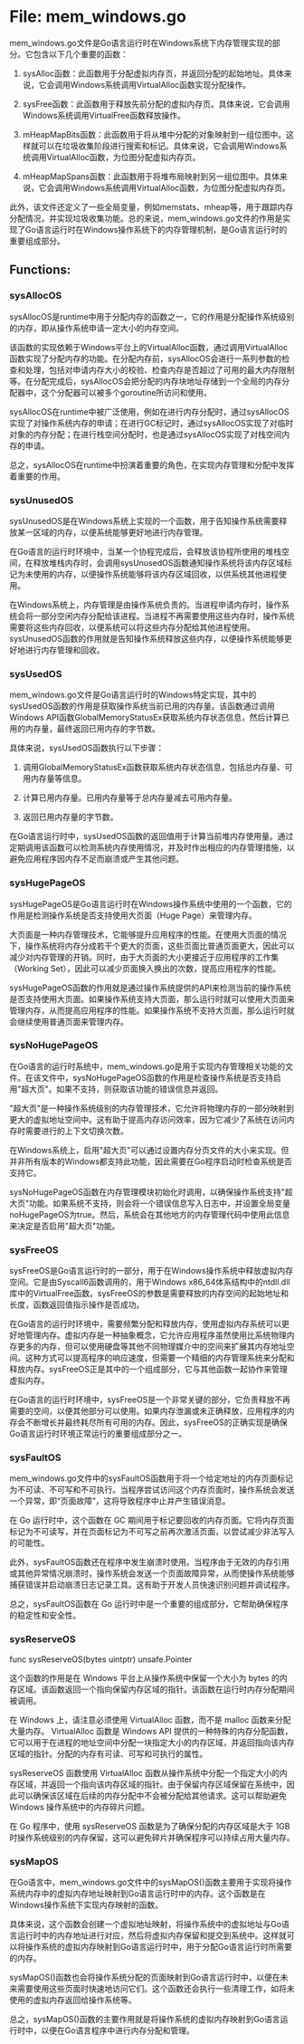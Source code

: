 # File: mem_windows.go

mem_windows.go文件是Go语言运行时在Windows系统下内存管理实现的部分。它包含以下几个重要的函数：

1. sysAlloc函数：此函数用于分配虚拟内存页，并返回分配的起始地址。具体来说，它会调用Windows系统调用VirtualAlloc函数实现分配操作。

2. sysFree函数：此函数用于释放先前分配的虚拟内存页。具体来说，它会调用Windows系统调用VirtualFree函数释放操作。

3. mHeapMapBits函数：此函数用于将从堆中分配的对象映射到一组位图中。这样就可以在垃圾收集阶段进行搜索和标记。具体来说，它会调用Windows系统调用VirtualAlloc函数，为位图分配虚拟内存页。

4. mHeapMapSpans函数：此函数用于将堆布局映射到另一组位图中。具体来说，它会调用Windows系统调用VirtualAlloc函数，为位图分配虚拟内存页。

此外，该文件还定义了一些全局变量，例如memstats、mheap等，用于跟踪内存分配情况，并实现垃圾收集功能。总的来说，mem_windows.go文件的作用是实现了Go语言运行时在Windows操作系统下的内存管理机制，是Go语言运行时的重要组成部分。

## Functions:

### sysAllocOS

sysAllocOS是runtime中用于分配内存的函数之一，它的作用是分配操作系统级别的内存，即从操作系统申请一定大小的内存空间。

该函数的实现依赖于Windows平台上的VirtualAlloc函数，通过调用VirtualAlloc函数实现了分配内存的功能。在分配内存前，sysAllocOS会进行一系列参数的检查和处理，包括对申请内存大小的校验、检查内存是否超过了可用的最大内存限制等。在分配完成后，sysAllocOS会把分配的内存块地址存储到一个全局的内存分配器中，这个分配器可以被多个goroutine所访问和使用。

sysAllocOS在runtime中被广泛使用，例如在进行内存分配时，通过sysAllocOS实现了对操作系统内存的申请；在进行GC标记时，通过sysAllocOS实现了对临时对象的内存分配；在进行栈空间分配时，也是通过sysAllocOS实现了对栈空间内存的申请。

总之，sysAllocOS在runtime中扮演着重要的角色，在实现内存管理和分配中发挥着重要的作用。



### sysUnusedOS

sysUnusedOS是在Windows系统上实现的一个函数，用于告知操作系统需要释放某一区域的内存，以便系统能够更好地进行内存管理。

在Go语言的运行时环境中，当某一个协程完成后，会释放该协程所使用的堆栈空间，在释放堆栈内存时，会调用sysUnusedOS函数通知操作系统将该内存区域标记为未使用的内存，以便操作系统能够将该内存区域回收，以供系统其他进程使用。

在Windows系统上，内存管理是由操作系统负责的。当进程申请内存时，操作系统会将一部分空闲内存分配给该进程。当进程不再需要使用这些内存时，操作系统需要将这些内存回收，以便系统可以将这些内存分配给其他进程使用。sysUnusedOS函数的作用就是告知操作系统释放这些内存，以便操作系统能够更好地进行内存管理和回收。



### sysUsedOS

mem_windows.go文件是Go语言运行时的Windows特定实现，其中的sysUsedOS函数的作用是获取操作系统当前已用的内存量。该函数通过调用Windows API函数GlobalMemoryStatusEx获取系统内存状态信息，然后计算已用的内存量，最终返回已用内存的字节数。

具体来说，sysUsedOS函数执行以下步骤：

1. 调用GlobalMemoryStatusEx函数获取系统内存状态信息，包括总内存量、可用内存量等信息。

2. 计算已用内存量。已用内存量等于总内存量减去可用内存量。

3. 返回已用内存量的字节数。

在Go语言运行时中，sysUsedOS函数的返回值用于计算当前堆内存使用量。通过定期调用该函数可以检测系统内存使用情况，并及时作出相应的内存管理措施，以避免应用程序因内存不足而崩溃或产生其他问题。



### sysHugePageOS

sysHugePageOS是Go语言运行时在Windows操作系统中使用的一个函数，它的作用是检测操作系统是否支持使用大页面（Huge Page）来管理内存。

大页面是一种内存管理技术，它能够提升应用程序的性能。在使用大页面的情况下，操作系统将内存分成若干个更大的页面，这些页面比普通页面更大，因此可以减少对内存管理的开销。同时，由于大页面的大小更接近于应用程序的工作集（Working Set），因此可以减少页面换入换出的次数，提高应用程序的性能。

sysHugePageOS函数的作用就是通过操作系统提供的API来检测当前的操作系统是否支持使用大页面。如果操作系统支持大页面，那么运行时就可以使用大页面来管理内存，从而提高应用程序的性能。如果操作系统不支持大页面，那么运行时就会继续使用普通页面来管理内存。



### sysNoHugePageOS

在Go语言的运行时系统中，mem_windows.go是用于实现内存管理相关功能的文件。在该文件中，sysNoHugePageOS函数的作用是检查操作系统是否支持启用"超大页"。如果不支持，则获取该功能的错误信息并返回。

"超大页"是一种操作系统级别的内存管理技术，它允许将物理内存的一部分映射到更大的虚拟地址空间中。这有助于提高内存访问效率，因为它减少了系统在访问内存时需要进行的上下文切换次数。

在Windows系统上，启用"超大页"可以通过设置内存分页文件的大小来实现。但并非所有版本的Windows都支持此功能，因此需要在Go程序启动时检查系统是否支持它。

sysNoHugePageOS函数在内存管理模块初始化时调用，以确保操作系统支持"超大页"功能。如果系统不支持，则会将一个错误信息写入日志中，并设置全局变量noHugePageOS为true。然后，系统会在其他地方的内存管理代码中使用此信息来决定是否启用"超大页"功能。



### sysFreeOS

sysFreeOS是Go语言运行时的一部分，用于在Windows操作系统中释放虚拟内存空间。它是由Syscall6函数调用的，用于Windows x86_64体系结构中的ntdll.dll库中的VirtualFree函数。sysFreeOS的参数是需要释放的内存空间的起始地址和长度，函数返回值指示操作是否成功。

在Go语言的运行时环境中，需要频繁分配和释放内存，使用虚拟内存系统可以更好地管理内存。虚拟内存是一种抽象概念，它允许应用程序虽然使用比系统物理内存更多的内存，但可以使用硬盘等其他不同物理媒介中的空间来扩展其内存地址空间。这种方式可以提高程序的响应速度，但需要一个精细的内存管理系统来分配和释放内存。sysFreeOS正是其中的一个组成部分，它与其他函数一起协作来管理虚拟内存。

在Go语言的运行时环境中，sysFreeOS是一个非常关键的部分，它负责释放不再需要的空间，以便其他部分可以使用。如果内存泄漏或未正确释放，应用程序的内存会不断增长并最终耗尽所有可用的内存。因此，sysFreeOS的正确实现是确保Go语言运行时环境正常运行的重要组成部分之一。



### sysFaultOS

mem_windows.go文件中的sysFaultOS函数用于将一个给定地址的内存页面标记为不可读、不可写和不可执行。当程序尝试访问这个内存页面时，操作系统会发送一个异常，即“页面故障”，这将导致程序中止并产生错误消息。

在 Go 运行时中，这个函数在 GC 期间用于标记要回收的内存页面。它将内存页面标记为不可读写，并在页面标记为不可写之前再次激活页面，以尝试减少非法写入的可能性。

此外，sysFaultOS函数还在程序中发生崩溃时使用。当程序由于无效的内存引用或其他异常情况崩溃时，操作系统会发送一个页面故障异常，从而使操作系统能够捕获错误并启动崩溃日志记录工具。这有助于开发人员快速识别问题并调试程序。

总之，sysFaultOS函数在 Go 运行时中是一个重要的组成部分，它帮助确保程序的稳定性和安全性。



### sysReserveOS

func sysReserveOS(bytes uintptr) unsafe.Pointer

这个函数的作用是在 Windows 平台上从操作系统中保留一个大小为 bytes 的内存区域。该函数返回一个指向保留内存区域的指针。该函数在运行时内存分配期间被调用。

在 Windows 上，请注意必须使用 VirtualAlloc 函数，而不是 malloc 函数来分配大量内存。 VirtualAlloc 函数是 Windows API 提供的一种特殊的内存分配函数，它可以用于在进程的地址空间中分配一块指定大小的内存区域，并返回指向该内存区域的指针。分配的内存有可读、可写和可执行的属性。

sysReserveOS 函数使用 VirtualAlloc 函数从操作系统中分配一个指定大小的内存区域，并返回一个指向该内存区域的指针。由于保留内存区域保留在系统中，因此可以确保该区域在后续的内存分配中不会被分配给其他请求。这可以帮助避免 Windows 操作系统中的内存碎片问题。

在 Go 程序中，使用 sysReserveOS 函数是为了确保分配的内存区域是大于 1GB 时操作系统级别的内存保留，这可以避免碎片并确保程序可以持续占用大量内存。



### sysMapOS

在Go语言中，mem_windows.go文件中的sysMapOS()函数主要用于实现将操作系统内存中的虚拟内存地址映射到Go语言运行时中的内存。这个函数是在Windows操作系统下实现内存映射的函数。

具体来说，这个函数会创建一个虚拟地址映射，将操作系统中的虚拟地址与Go语言运行时中的内存地址进行对应，然后将虚拟内存保留和提交到系统中。这样就可以将操作系统的虚拟内存映射到Go语言运行时中，用于分配Go语言运行时所需要的内存。

sysMapOS()函数也会将操作系统分配的页面映射到Go语言运行时中，以便在未来需要使用这些页面时快速地访问它们。这个函数还会执行一些清理工作，如将未使用的虚拟内存返回给操作系统等。

总之，sysMapOS()函数的主要作用就是将操作系统的虚拟内存映射到Go语言运行时中，以便在Go语言程序中进行内存分配和管理。



